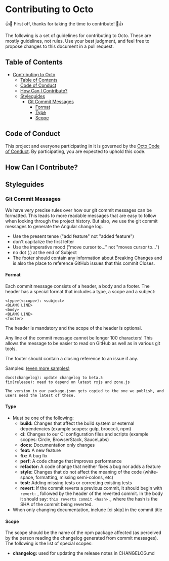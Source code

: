 # Contributing to Octo

👍🎉 First off, thanks for taking the time to contribute! 🎉👍

The following is a set of guidelines for contributing to Octo. These are mostly guidelines, not rules. Use your best judgment, and feel free to propose changes to this document in a pull request.

## Table of Contents
- [Contributing to Octo](#contributing-to-octo)
  - [Table of Contents](#table-of-contents)
  - [Code of Conduct](#code-of-conduct)
  - [How Can I Contribute?](#how-can-i-contribute)
  - [Styleguides](#styleguides)
    - [Git Commit Messages](#git-commit-messages)
      - [Format](#format)
      - [Type](#type)
      - [Scope](#scope)

## Code of Conduct
This project and everyone participating in it is governed by the [Octo Code of Conduct](CODE_OF_CONDUCT). By participating, you are expected to uphold this code.

## How Can I Contribute?

## Styleguides
### Git Commit Messages
We have very precise rules over how our git commit messages can be formatted. This leads to more readable messages that are easy to follow when looking through the project history. But also, we use the git commit messages to generate the Angular change log.
  - Use the present tense ("add feature" not "added feature")
  - don't capitalize the first letter
  - Use the imperative mood ("move cursor to..." not "moves cursor to...")
  - no dot (.) at the end of Subject
  - The footer should contain any information about Breaking Changes and is also the place to reference GitHub issues that this commit Closes.

#### Format
Each commit message consists of a header, a body and a footer. The header has a special format that includes a type, a scope and a subject:
```
<type>(<scope>): <subject>
<BLANK LINE>
<body>
<BLANK LINE>
<footer>
```
The header is mandatory and the scope of the header is optional.

Any line of the commit message cannot be longer 100 characters! This allows the message to be easier to read on GitHub as well as in various git tools.

The footer should contain a closing reference to an issue if any.

Samples: [(even more samples)](https://github.com/angular/angular/commits/master)

```
docs(changelog): update changelog to beta.5
fix(release): need to depend on latest rxjs and zone.js

The version in our package.json gets copied to the one we publish, and users need the latest of these.
```
#### Type
  - Must be one of the following:
    - **build:** Changes that affect the build system or external dependencies (example scopes: gulp, broccoli, npm)
    - **ci:** Changes to our CI configuration files and scripts (example scopes: Circle, BrowserStack, SauceLabs)
    - **docs:** Documentation only changes
    - **feat:** A new feature
    - **fix:** A bug fix
    - **perf:** A code change that improves performance
    - **refactor:** A code change that neither fixes a bug nor adds a feature
    - **style:** Changes that do not affect the meaning of the code (white-space, formatting, missing semi-colons, etc)
    - **test:** Adding missing tests or correcting existing tests
    - **revert:** If the commit reverts a previous commit, it should begin with `revert:` , followed by the header of the reverted commit. In the body it should say: `this reverts commit <hash>.`, where the hash is the SHA of the commit being reverted.
  - When only changing documentation, include [ci skip] in the commit title
#### Scope
The scope should be the name of the npm package affected (as perceived by the person reading the changelog generated from commit messages).
The following is the list of special scopes:
  - **changelog:** used for updating the release notes in CHANGELOG.md